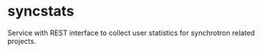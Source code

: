 syncstats
=========

Service with REST interface to collect user statistics for synchrotron related projects.
